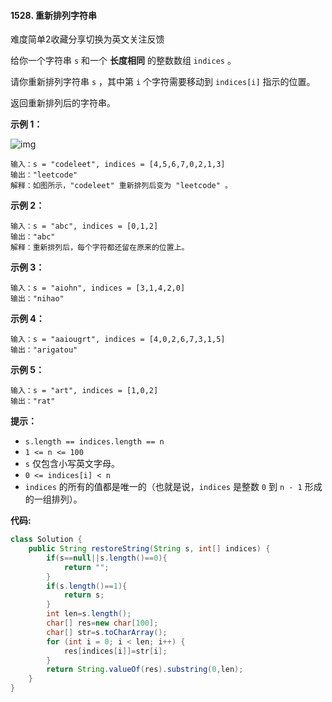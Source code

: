 #### 1528. 重新排列字符串

难度简单2收藏分享切换为英文关注反馈

给你一个字符串 `s` 和一个 **长度相同** 的整数数组 `indices` 。

请你重新排列字符串 `s` ，其中第 `i` 个字符需要移动到 `indices[i]` 指示的位置。

返回重新排列后的字符串。

 

**示例 1：**

![img](https://assets.leetcode-cn.com/aliyun-lc-upload/uploads/2020/07/26/q1.jpg)

```
输入：s = "codeleet", indices = [4,5,6,7,0,2,1,3]
输出："leetcode"
解释：如图所示，"codeleet" 重新排列后变为 "leetcode" 。
```

**示例 2：**

```
输入：s = "abc", indices = [0,1,2]
输出："abc"
解释：重新排列后，每个字符都还留在原来的位置上。
```

**示例 3：**

```
输入：s = "aiohn", indices = [3,1,4,2,0]
输出："nihao"
```

**示例 4：**

```
输入：s = "aaiougrt", indices = [4,0,2,6,7,3,1,5]
输出："arigatou"
```

**示例 5：**

```
输入：s = "art", indices = [1,0,2]
输出："rat"
```

 

**提示：**

- `s.length == indices.length == n`
- `1 <= n <= 100`
- `s` 仅包含小写英文字母。
- `0 <= indices[i] < n`
- `indices` 的所有的值都是唯一的（也就是说，`indices` 是整数 `0` 到 `n - 1` 形成的一组排列）。

**代码:**

```java
class Solution {
    public String restoreString(String s, int[] indices) {
        if(s==null||s.length()==0){
            return "";
        }
        if(s.length()==1){
            return s;
        }
        int len=s.length();
        char[] res=new char[100];
        char[] str=s.toCharArray();
        for (int i = 0; i < len; i++) {
            res[indices[i]]=str[i];
        }
        return String.valueOf(res).substring(0,len);
    }
}
```

